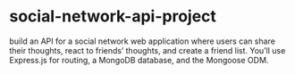 # social-network-api-project
build an API for a social network web application where users can share their thoughts, react to friends’ thoughts, and create a friend list. You’ll use Express.js for routing, a MongoDB database, and the Mongoose ODM.
